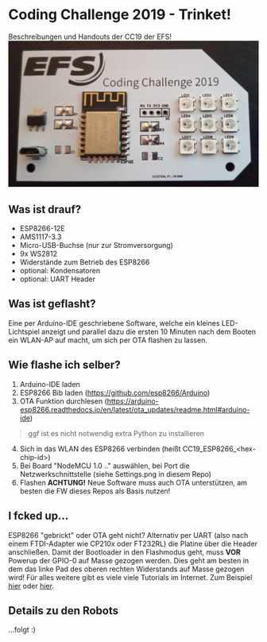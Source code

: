 ﻿# Coding Challenge 2019 - Trinket!

Beschreibungen und Handouts der CC19 der EFS!
![](Trinket.jpg)

## Was ist drauf?
- ESP8266-12E
- AMS1117-3.3
- Micro-USB-Buchse (nur zur Stromversorgung)
- 9x WS2812
- Widerstände zum Betrieb des ESP8266
- optional: Kondensatoren
- optional: UART Header

## Was ist geflasht?
Eine per Arduino-IDE geschriebene Software, welche ein kleines LED-Lichtspiel anzeigt und parallel dazu die ersten 10 Minuten nach dem Booten ein WLAN-AP auf macht, um sich per OTA flashen zu lassen.

## Wie flashe ich selber?
1) Arduino-IDE laden
2) ESP8266 Bib laden (https://github.com/esp8266/Arduino)
3) OTA Funktion durchlesen (https://arduino-esp8266.readthedocs.io/en/latest/ota_updates/readme.html#arduino-ide)  
> ggf ist es nicht notwendig extra Python zu installieren
4) Sich in das WLAN des ESP8266 verbinden (heißt CC19_ESP8266_<hex-chip-id\>)
5) Bei Board "NodeMCU 1.0 .." auswählen, bei Port die Netzwerkschnittstelle (siehe Settings.png in diesem Repo)
6) Flashen
**ACHTUNG!** Neue Software muss auch OTA unterstützen, am besten die FW dieses Repos als Basis nutzen!

## I fcked up... 
ESP8266 "gebrickt" oder OTA geht nicht? Alternativ per UART (also nach einem FTDI-Adapter wie CP210x oder FT232RL) die Platine über die Header anschließen. Damit der Bootloader in den Flashmodus geht, muss **VOR** Powerup der GPIO-0 auf Masse gezogen werden. Dies geht am besten in dem das linke Pad des oberen rechten Widerstands auf Masse gezogen wird! Für alles weitere gibt es viele viele Tutorials im Internet.  Zum Beispiel [hier](https://alselectro.wordpress.com/2016/11/07/esp8266-upload-code-from-arduino-ide-no-arduino-board-required/) oder
[hier](https://www.instructables.com/id/ESP-12F-ESP8266-Module-Minimal-Breadboard-for-Flas/).

## Details zu den Robots
...folgt :)
